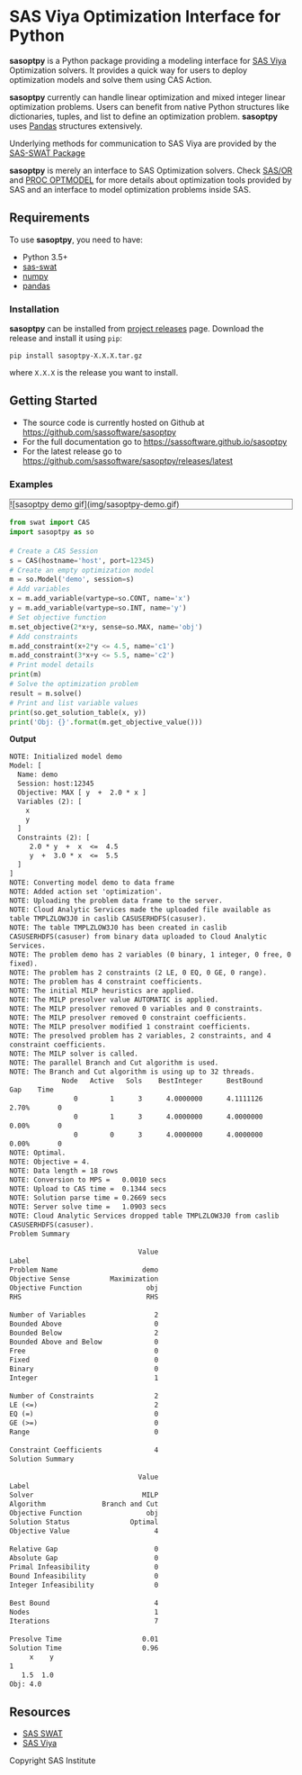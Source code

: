 
# SAS Viya Optimization Interface for Python

**sasoptpy** is a Python package providing a modeling interface for [SAS Viya](https://www.sas.com/en_us/software/viya.html) Optimization solvers. It provides a quick way for users to deploy optimization models and solve them using CAS Action.

**sasoptpy** currently can handle linear optimization and mixed integer linear optimization problems. Users can benefit from native Python structures like dictionaries, tuples, and list to define an optimization problem. **sasoptpy** uses [Pandas](http://pandas.pydata.org/) structures extensively.

Underlying methods for communication to SAS Viya are provided by the [SAS-SWAT Package](https://sassoftware.github.io/python-swat/)

**sasoptpy** is merely an interface to SAS Optimization solvers. Check [SAS/OR](http://go.documentation.sas.com/?cdcId=pgmsascdc&cdcVersion=9.4_3.3&docsetId=casmopt&docsetTarget=titlepage.htm&locale=en) and [PROC OPTMODEL](http://go.documentation.sas.com/?cdcId=pgmsascdc&cdcVersion=9.4_3.3&docsetId=casmopt&docsetTarget=casmopt_optmodel_toc.htm&locale=en) for more details about optimization tools provided by SAS and an interface to model optimization problems inside SAS.

## Requirements

To use **sasoptpy**, you need to have:
* Python 3.5+
* [sas-swat](https://github.com/sassoftware/python-swat)
* [numpy](https://pypi.python.org/pypi/numpy)
* [pandas](https://pypi.python.org/pypi/pandas)

### Installation

**sasoptpy** can be installed from [project releases](https://github.com/sassoftware/sasoptpy/releases) page. Download the release and install it using `pip`:

    pip install sasoptpy-X.X.X.tar.gz

where `X.X.X` is the release you want to install.

## Getting Started

* The source code is currently hosted on Github at https://github.com/sassoftware/sasoptpy
* For the full documentation go to https://sassoftware.github.io/sasoptpy
* For the latest release go to https://github.com/sassoftware/sasoptpy/releases/latest

### Examples

<div style="border:1px gray solid">
![sasoptpy demo gif](img/sasoptpy-demo.gif)
</div>

```python
from swat import CAS
import sasoptpy as so

# Create a CAS Session
s = CAS(hostname='host', port=12345)
# Create an empty optimization model
m = so.Model('demo', session=s)
# Add variables
x = m.add_variable(vartype=so.CONT, name='x')
y = m.add_variable(vartype=so.INT, name='y')
# Set objective function
m.set_objective(2*x+y, sense=so.MAX, name='obj')
# Add constraints
m.add_constraint(x+2*y <= 4.5, name='c1')
m.add_constraint(3*x+y <= 5.5, name='c2')
# Print model details
print(m)
# Solve the optimization problem
result = m.solve()
# Print and list variable values
print(so.get_solution_table(x, y))
print('Obj: {}'.format(m.get_objective_value()))
```

**Output**

```shell
NOTE: Initialized model demo
Model: [
  Name: demo
  Session: host:12345
  Objective: MAX [ y  +  2.0 * x ]
  Variables (2): [
    x
    y
  ]
  Constraints (2): [
     2.0 * y  +  x  <=  4.5
     y  +  3.0 * x  <=  5.5
  ]
]
NOTE: Converting model demo to data frame
NOTE: Added action set 'optimization'.
NOTE: Uploading the problem data frame to the server.
NOTE: Cloud Analytic Services made the uploaded file available as table TMPLZLOW3J0 in caslib CASUSERHDFS(casuser).
NOTE: The table TMPLZLOW3J0 has been created in caslib CASUSERHDFS(casuser) from binary data uploaded to Cloud Analytic Services.
NOTE: The problem demo has 2 variables (0 binary, 1 integer, 0 free, 0 fixed).
NOTE: The problem has 2 constraints (2 LE, 0 EQ, 0 GE, 0 range).
NOTE: The problem has 4 constraint coefficients.
NOTE: The initial MILP heuristics are applied.
NOTE: The MILP presolver value AUTOMATIC is applied.
NOTE: The MILP presolver removed 0 variables and 0 constraints.
NOTE: The MILP presolver removed 0 constraint coefficients.
NOTE: The MILP presolver modified 1 constraint coefficients.
NOTE: The presolved problem has 2 variables, 2 constraints, and 4 constraint coefficients.
NOTE: The MILP solver is called.
NOTE: The parallel Branch and Cut algorithm is used.
NOTE: The Branch and Cut algorithm is using up to 32 threads.
             Node   Active   Sols    BestInteger      BestBound      Gap    Time
                0        1      3      4.0000000      4.1111126    2.70%       0
                0        1      3      4.0000000      4.0000000    0.00%       0
                0        0      3      4.0000000      4.0000000    0.00%       0
NOTE: Optimal.
NOTE: Objective = 4.
NOTE: Data length = 18 rows
NOTE: Conversion to MPS =   0.0010 secs
NOTE: Upload to CAS time =  0.1344 secs
NOTE: Solution parse time = 0.2669 secs
NOTE: Server solve time =   1.0903 secs
NOTE: Cloud Analytic Services dropped table TMPLZLOW3J0 from caslib CASUSERHDFS(casuser).
Problem Summary

                                Value
Label                                
Problem Name                     demo
Objective Sense          Maximization
Objective Function                obj
RHS                               RHS
                                     
Number of Variables                 2
Bounded Above                       0
Bounded Below                       2
Bounded Above and Below             0
Free                                0
Fixed                               0
Binary                              0
Integer                             1
                                     
Number of Constraints               2
LE (<=)                             2
EQ (=)                              0
GE (>=)                             0
Range                               0
                                     
Constraint Coefficients             4
Solution Summary

                                Value
Label                                
Solver                           MILP
Algorithm              Branch and Cut
Objective Function                obj
Solution Status               Optimal
Objective Value                     4
                                     
Relative Gap                        0
Absolute Gap                        0
Primal Infeasibility                0
Bound Infeasibility                 0
Integer Infeasibility               0
                                     
Best Bound                          4
Nodes                               1
Iterations                          7
                                     
Presolve Time                    0.01
Solution Time                    0.96
     x    y
1          
   1.5  1.0
Obj: 4.0
```

## Resources

- [SAS SWAT](http://github.com/sassoftware/python-swat/)
- [SAS Viya](http://www.sas.com/en_us/software/viya.html)

Copyright SAS Institute